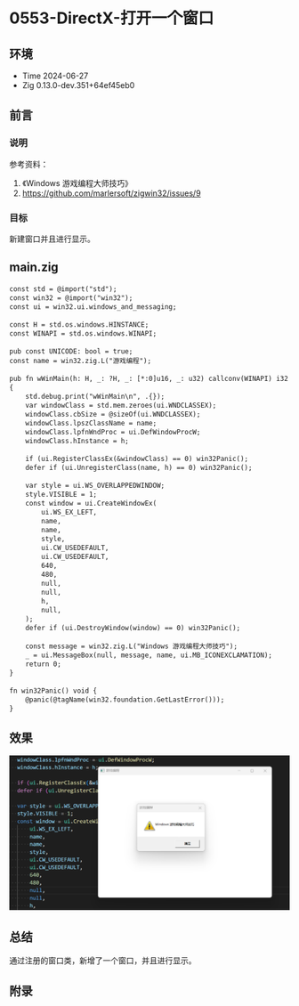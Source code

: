 # 0553-DirectX-打开一个窗口

## 环境

- Time 2024-06-27
- Zig 0.13.0-dev.351+64ef45eb0

## 前言

### 说明

参考资料：

1. 《Windows 游戏编程大师技巧》
2. <https://github.com/marlersoft/zigwin32/issues/9>

### 目标

新建窗口并且进行显示。

## main.zig

```zig
const std = @import("std");
const win32 = @import("win32");
const ui = win32.ui.windows_and_messaging;

const H = std.os.windows.HINSTANCE;
const WINAPI = std.os.windows.WINAPI;

pub const UNICODE: bool = true;
const name = win32.zig.L("游戏编程");

pub fn wWinMain(h: H, _: ?H, _: [*:0]u16, _: u32) callconv(WINAPI) i32 {
    std.debug.print("wWinMain\n", .{});
    var windowClass = std.mem.zeroes(ui.WNDCLASSEX);
    windowClass.cbSize = @sizeOf(ui.WNDCLASSEX);
    windowClass.lpszClassName = name;
    windowClass.lpfnWndProc = ui.DefWindowProcW;
    windowClass.hInstance = h;

    if (ui.RegisterClassEx(&windowClass) == 0) win32Panic();
    defer if (ui.UnregisterClass(name, h) == 0) win32Panic();

    var style = ui.WS_OVERLAPPEDWINDOW;
    style.VISIBLE = 1;
    const window = ui.CreateWindowEx(
        ui.WS_EX_LEFT,
        name,
        name,
        style,
        ui.CW_USEDEFAULT,
        ui.CW_USEDEFAULT,
        640,
        480,
        null,
        null,
        h,
        null,
    );
    defer if (ui.DestroyWindow(window) == 0) win32Panic();

    const message = win32.zig.L("Windows 游戏编程大师技巧");
    _ = ui.MessageBox(null, message, name, ui.MB_ICONEXCLAMATION);
    return 0;
}

fn win32Panic() void {
    @panic(@tagName(win32.foundation.GetLastError()));
}
```

## 效果

![打开窗口][1]

## 总结

通过注册的窗口类，新增了一个窗口，并且进行显示。

[1]: images/directx03.png

## 附录
